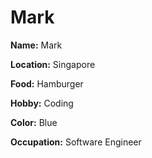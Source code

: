 # Mark

**Name:** Mark

**Location:** Singapore

**Food:** Hamburger

**Hobby:** Coding

**Color:** Blue

**Occupation:** Software Engineer
